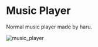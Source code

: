 # Music Player

Normal music player made by haru.

![music_player](https://user-images.githubusercontent.com/118257201/203014361-8501d46a-e714-4b64-9899-43eb4667587a.png)
